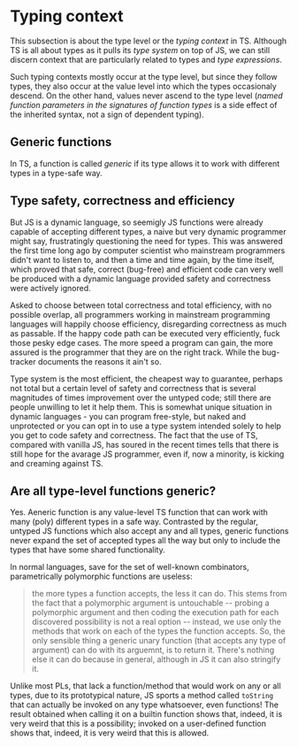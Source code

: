 # Typing context

This subsection is about the type level or the *typing context* in TS. Although TS is all about types as it pulls its *type system* on top of JS, we can still discern context that are particularly related to types and *type expressions*.

Such typing contexts mostly occur at the type level, but since they follow types, they also occur at the value level into which the types occasionaly descend. On the other hand, values never ascend to the type level (*named function parameters in the signatures of function types* is a side effect of the inherited syntax, not a sign of dependent typing).

## Generic functions

In TS, a function is called *generic* if its type allows it to work with different types in a type-safe way.

## Type safety, correctness and efficiency

But JS is a dynamic language, so seemigly JS functions were already capable of accepting different types, a naive but very dynamic programmer might say, frustratingly questioning the need for types. This was answered the first time long ago by computer scientist who mainstream programmers didn't want to listen to, and then a time and time again, by the time itself, which proved that safe, correct (bug-free) and efficient code can very well be produced with a dynamic language provided safety and correctness were actively ignored.

Asked to choose between total correctness and total efficiency, with no possible overlap, all programmers working in mainstream programming languages will happily choose efficiency, disregarding correctness as much as passable. If the happy code path can be executed very efficiently, fuck those pesky edge cases. The more speed a program can gain, the more assured is the programmer that they are on the right track. While the bug-tracker documents the reasons it ain't so.

Type system is the most efficient, the cheapest way to guarantee, perhaps not total but a certain level of safety and correctness that is several magnitudes of times improvement over the untyped code; still there are people unwilling to let it help them. This is somewhat unique situation in dynamic languages - you can program free-style, but naked and unprotected or you can opt in to use a type system intended solely to help you get to code safety and correctness. The fact that the use of TS, compared with vanilla JS, has soured in the recent times tells that there is still hope for the avarage JS programmer, even if, now a minority, is kicking and creaming against TS.


## Are all type-level functions generic?

Yes. Aeneric function is any value-level TS function that can work with many (poly) different types in a safe way. Contrasted by the regular, untyped JS functions which also accept any and all types, generic functions never expand the set of accepted types all the way but only to include the types that have some shared functionality.

In normal languages, save for the set of well-known combinators, parametrically polymorphic functions are useless:
> the more types a function accepts, the less it can do.
This stems from the fact that a polymorphic argument is untouchable -- probing a polymorphic argument and then coding the execution path for each discovered possibility is not a real option -- instead, we use only the methods that work on each of the types the function accepts. So, the only sensible thing a generic unary function (that accepts any type of argument) can do with its arguemnt, is to return it. There's nothing else it can do because in general, although in JS it can also stringify it.

Unlike most PLs, that lack a function/method that would work on any or all types, due to its prototypical nature, JS sports a method called `toString` that can actually be invoked on any type whatsoever, even functions! The result obtained when calling it on a builtin function shows that, indeed, it is very weird that this is a possibility; invoked on a user-defined function shows that, indeed, it is very weird that this is allowed.
